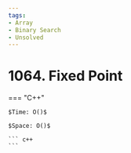 ```yaml
---
tags:
- Array
- Binary Search
- Unsolved
---
```



# 1064. Fixed Point

=== "C++"

    $Time: O()$

    $Space: O()$

    ``` c++
    ```
